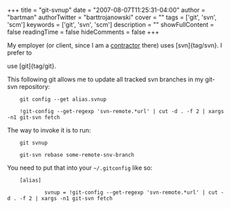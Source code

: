 +++
title = "git-svnup"
date = "2007-08-07T11:25:31-04:00"
author = "bartman"
authorTwitter = "barttrojanowski"
cover = ""
tags = ['git', 'svn', 'scm']
keywords = ['git', 'svn', 'scm']
description = ""
showFullContent = false
readingTime = false
hideComments = false
+++

My employer (or client, since I am a [contractor](/~bart/consulting/) there) uses [svn]{tag/svn}.  I prefer to

use [git]{tag/git}.



This following git allows me to update all tracked svn branches in my git-svn repository:



        git config --get alias.svnup

        !git-config --get-regexp 'svn-remote.*url' | cut -d . -f 2 | xargs -n1 git-svn fetch



The way to invoke it is to run:



        git svnup

        git-svn rebase some-remote-snv-branch



You need to put that into your `~/.gitconfig` like so:



        [alias]

                svnup = !git-config --get-regexp 'svn-remote.*url' | cut -d . -f 2 | xargs -n1 git-svn fetch


